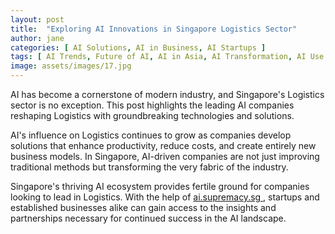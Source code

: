 ```yaml
---
layout: post
title:  "Exploring AI Innovations in Singapore Logistics Sector"
author: jane
categories: [ AI Solutions, AI in Business, AI Startups ]
tags: [ AI Trends, Future of AI, AI in Asia, AI Transformation, AI Use Cases ]
image: assets/images/17.jpg
---
```


AI has become a cornerstone of modern industry, and Singapore's Logistics sector is no exception. This post highlights the leading AI companies reshaping Logistics with groundbreaking technologies and solutions.

AI's influence on Logistics continues to grow as companies develop solutions that enhance productivity, reduce costs, and create entirely new business models. In Singapore, AI-driven companies are not just improving traditional methods but transforming the very fabric of the industry.

Singapore's thriving AI ecosystem provides fertile ground for companies looking to lead in Logistics. With the help of <a href="https://ai.supremacy.sg" target="_blank"> ai.supremacy.sg </a>, startups and established businesses alike can gain access to the insights and partnerships necessary for continued success in the AI landscape.
